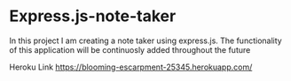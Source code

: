 # Express.js-note-taker
In this project I am creating a note taker using express.js. The functionality of this application will be continuosly added throughout the future



Heroku Link
https://blooming-escarpment-25345.herokuapp.com/
